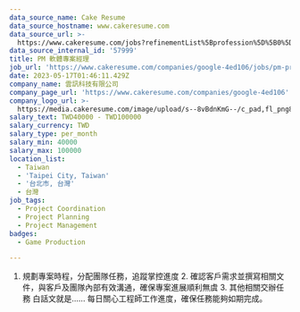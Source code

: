 ```yaml
---
data_source_name: Cake Resume
data_source_hostname: www.cakeresume.com
data_source_url: >-
  https://www.cakeresume.com/jobs?refinementList%5Bprofession%5D%5B0%5D=game-production&range%5Bsalary_range%5D%5Bmin%5D=100000
data_source_internal_id: '57999'
title: PM 軟體專案經理
job_url: 'https://www.cakeresume.com/companies/google-4ed106/jobs/pm-project-manager'
date: 2023-05-17T01:46:11.429Z
company_name: 雲訊科技有限公司
company_page_url: 'https://www.cakeresume.com/companies/google-4ed106'
company_logo_url: >-
  https://media.cakeresume.com/image/upload/s--8vBdnKmG--/c_pad,fl_png8,h_200,w_200/v1677316346/nrbqxnfira6ujckri5nc.png
salary_text: TWD40000 - TWD100000
salary_currency: TWD
salary_type: per_month
salary_min: 40000
salary_max: 100000
location_list:
  - Taiwan
  - 'Taipei City, Taiwan'
  - '台北市, 台灣'
  - 台灣
job_tags:
  - Project Coordination
  - Project Planning
  - Project Management
badges:
  - Game Production

---
```


1. 規劃專案時程，分配團隊任務，追蹤掌控進度 2. 確認客戶需求並撰寫相關文件，與客戶及團隊內部有效溝通，確保專案進展順利無虞 3. 其他相關交辦任務 白話文就是...... 每日關心工程師工作進度，確保任務能夠如期完成。